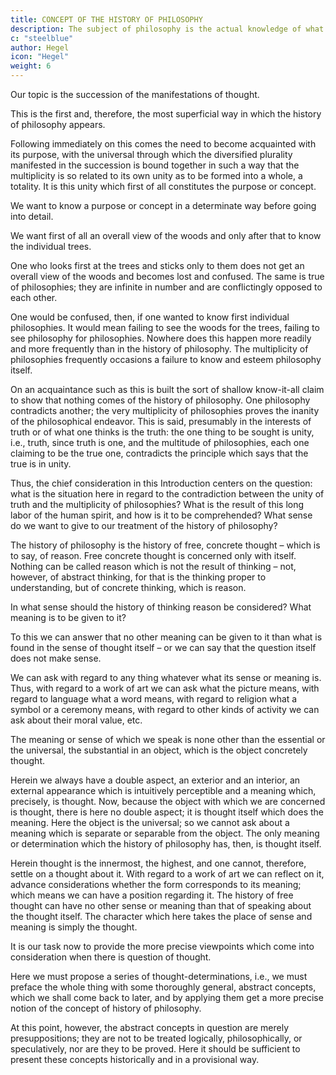 ```yaml
---
title: CONCEPT OF THE HISTORY OF PHILOSOPHY
description: The subject of philosophy is the actual knowledge of what truly is.
c: "steelblue"
author: Hegel
icon: "Hegel"
weight: 6
---
```



Our topic is the succession of the manifestations of thought. 

This is the first and, therefore, the most superficial way in which the history of philosophy appears. 

Following immediately on this comes the need to become acquainted with its purpose, with the universal through which the diversified plurality manifested in the succession is bound together in such a way that the multiplicity is so related to its own unity as to be formed into a whole, a totality. It is this unity which first of all constitutes the purpose or concept. 

We want to know a purpose or concept in a determinate way before going into detail. 

We want first of all an overall view of the woods and only after that to know the individual trees. 

One who looks first at the trees and sticks only to them does not get an overall view of the woods and becomes lost and confused. The same is true of philosophies; they are infinite in number and are conflictingly opposed to each other. 

One would be confused, then, if one wanted to know first individual philosophies. It would mean failing to see the woods for the trees, failing to see philosophy for philosophies. Nowhere does this happen more readily and more frequently than in the history of philosophy. The multiplicity of philosophies frequently occasions a failure to know and esteem philosophy itself.

On an acquaintance such as this is built the sort of shallow know-it-all claim to show that nothing comes of the history of philosophy. One philosophy contradicts another; the very multiplicity of philosophies proves the inanity of the philosophical endeavor. This is said, presumably in the interests of truth or of what one thinks is the truth: the one thing to be sought is unity, i.e., truth, since truth is one, and the multitude of philosophies, each one claiming to be the true one, contradicts the principle which says that the true is in unity.

Thus, the chief consideration in this Introduction centers on the question: what is the situation here in regard to the contradiction between the unity of truth and the multiplicity of philosophies? What is the result of this long labor of the human spirit, and how is it to be comprehended? What sense do we want to give to our treatment of the history of philosophy?

The history of philosophy is the history of free, concrete thought – which is to say, of reason. Free concrete thought is concerned only with itself. Nothing can be called reason which is not the result of thinking – not, however, of abstract thinking, for that is the thinking proper to understanding, but of concrete thinking, which is reason. 

In what sense should the history of thinking reason be considered? What meaning is to be given to it? 

To this we can answer that no other meaning can be given to it than what is found in the sense of thought itself – or we can say that the question itself does not make sense. 

We can ask with regard to any thing whatever what its sense or meaning is. Thus, with regard to a work of art we can ask what the picture means, with regard to language what a word means, with regard to religion what a symbol or a ceremony means, with regard to other kinds of activity we can ask about their moral value, etc. 

The meaning or sense of which we speak is none other than the essential or the universal, the substantial in an object, which is the object concretely thought. 

Herein we always have a double aspect, an exterior and an interior, an external appearance which is intuitively perceptible and a meaning which, precisely, is thought. Now, because the object with which we are concerned is thought, there is here no double aspect; it is thought itself which does the meaning. Here the object is the universal; so we cannot ask about a meaning which is separate or separable from the object. The only meaning or determination which the history of philosophy has, then, is thought itself. 

Herein thought is the innermost, the highest, and one cannot, therefore, settle on a thought about it. With regard to a work of art we can reflect on it, advance considerations whether the form corresponds to its meaning; which means we can have a position regarding it. The history of free thought can have no other sense or meaning than that of speaking about the thought itself. The character which here takes the place of sense and meaning is simply the thought.

It is our task now to provide the more precise viewpoints which come into consideration when there is question of thought.

Here we must propose a series of thought-determinations, i.e., we must preface the whole thing with some thoroughly general, abstract concepts, which we shall come back to later, and by applying them get a more precise notion of the concept of history of philosophy. 

At this point, however, the abstract concepts in question are merely presuppositions; they are not to be treated logically, philosophically, or speculatively, nor are they to be proved. Here it should be sufficient to present these concepts historically and in a provisional way.

